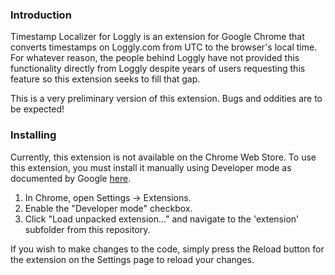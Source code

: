 ### Introduction

Timestamp Localizer for Loggly is an extension for Google Chrome that converts timestamps on Loggly.com from UTC to the browser's local time.  For whatever reason, the people behind Loggly have not provided this functionality directly from Loggly despite years of users requesting this feature so this extension seeks to fill that gap. 

This is a very preliminary version of this extension.  Bugs and oddities are to be expected!

### Installing

Currently, this extension is not available on the Chrome Web Store.  To use this extension, you must install it manually using Developer mode as documented by Google [here](https://developer.chrome.com/extensions/getstarted). 

1. In Chrome, open Settings -> Extensions.
2. Enable the "Developer mode" checkbox.
3. Click "Load unpacked extension..." and navigate to the 'extension' subfolder from this repository.

If you wish to make changes to the code, simply press the Reload button for the extension on the Settings page to reload your changes.  
